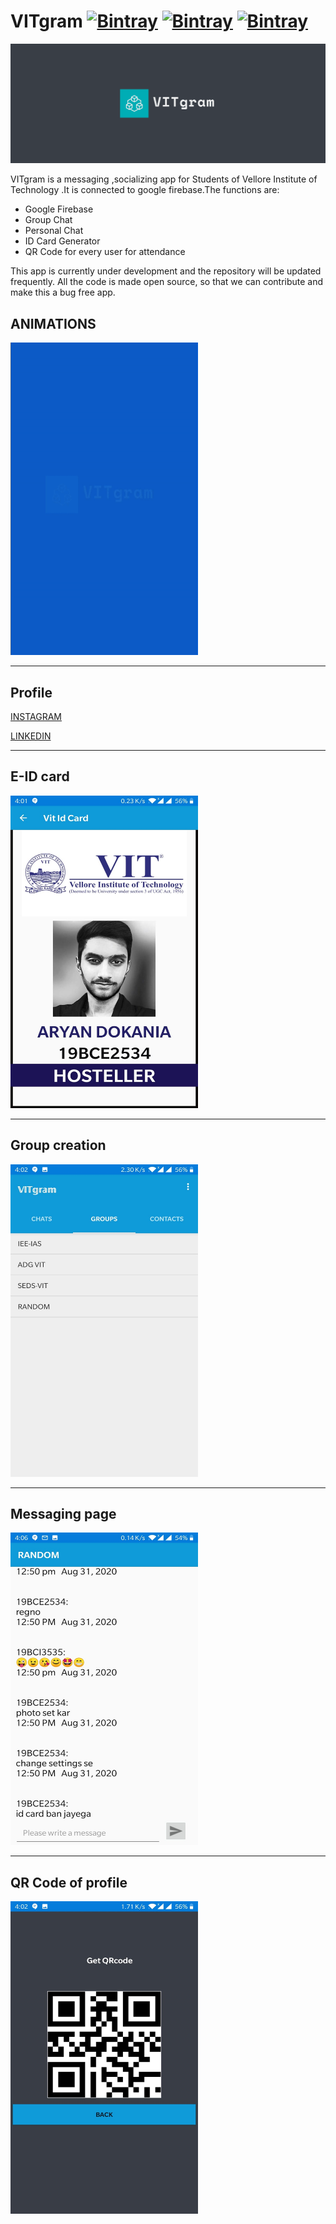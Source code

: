 # VITgram  [![Bintray](https://img.shields.io/twitter/url?label=Follow&style=social&url=https%3A%2F%2Ftwitter.com%2FAryanDokania)](https://bintray.com/blocke/releases/scalajack) [![Bintray](https://img.shields.io/github/followers/imaryandokania?style=social)](https://bintray.com/blocke/releases/scalajack) [![Bintray](https://img.shields.io/github/license/imaryandokania/VITgram)](https://bintray.com/blocke/releases/scalajack)



![alt text](https://github.com/imaryandokania/VITgram/blob/master/VITgram.PNG)

VITgram is a messaging ,socializing app for Students of Vellore Institute of Technology .It is connected to google firebase.The functions are:

- Google Firebase
- Group Chat
- Personal Chat
- ID Card Generator
- QR Code for every user for attendance

This app is currently under development and the repository will be updated frequently.
All the code is made open source, so that we can contribute and make this a bug free app.

## ANIMATIONS

<img src="https://github.com/imaryandokania/VITgram/blob/master/Prototype/ezgif.com-crop.gif " width="300" height="500">

-------------------------------------------
## Profile

[INSTAGRAM](https://www.instagram.com/theinsane.programmer/)

[LINKEDIN](https://www.linkedin.com/in/aryan-dokania-14436b159)

----------------

## E-ID card

<img src="https://github.com/imaryandokania/VITgram/blob/master/Prototype/E-ID%20generator.jpeg " width="300" height="500">

--------------

## Group creation 

<img src="https://github.com/imaryandokania/VITgram/blob/master/Prototype/Groups.jpeg" width="300" height="500">

-----------------

## Messaging page

<img src="https://github.com/imaryandokania/VITgram/blob/master/Prototype/Instant%20messaging.jpeg" width="300" height="500">

-------------

## QR Code of profile

<img src="https://github.com/imaryandokania/VITgram/blob/master/Prototype/qrcodeapi.jpeg" width="300" height="500">

